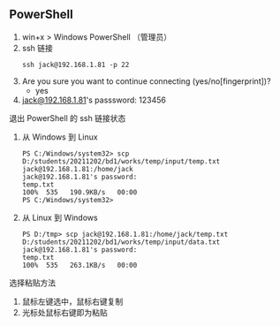 ## PowerShell

1. win+x > Windows PowerShell （管理员）
3. ssh 链接
    ```shell
    ssh jack@192.168.1.81 -p 22
    ```
3. Are you sure you want to continue connecting (yes/no[fingerprint])?
    - yes
4. jack@192.168.1.81's passsword: 123456

退出 PowerShell 的 ssh 链接状态

1. 从 Windows 到 Linux
    ```shell
    PS C:/Windows/system32> scp D:/students/20211202/bd1/works/temp/input/temp.txt jack@192.168.1.81:/home/jack
    jack@192.168.1.81's password:
    temp.txt                                                                      100%  535   190.9KB/s   00:00
    PS C:/Windows/system32>
    ```
2. 从 Linux 到 Windows
    ```shell
    PS D:/tmp> scp jack@192.168.1.81:/home/jack/temp.txt D:/students/20211202/bd1/works/temp/input/data.txt
    jack@192.168.1.81's password:
    temp.txt                                                                   100%  535   263.1KB/s   00:00
    ```

选择粘贴方法

1. 鼠标左键选中，鼠标右键复制
2. 光标处鼠标右键即为粘贴
